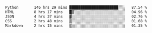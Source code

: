 <!--START_SECTION:waka-->

```txt
Python       146 hrs 29 mins ██████████████████████░░░   87.54 %
HTML         8 hrs 17 mins   █▒░░░░░░░░░░░░░░░░░░░░░░░   04.96 %
JSON         4 hrs 37 mins   ▓░░░░░░░░░░░░░░░░░░░░░░░░   02.76 %
CSS          2 hrs 48 mins   ▒░░░░░░░░░░░░░░░░░░░░░░░░   01.68 %
Markdown     2 hrs 15 mins   ▒░░░░░░░░░░░░░░░░░░░░░░░░   01.35 %
```

<!--END_SECTION:waka-->
